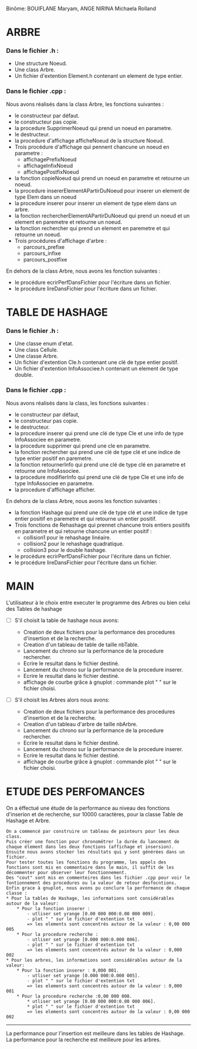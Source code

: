 Binôme: BOUIFLANE Maryam, ANGE NIRINA Michaela Rolland
 
ARBRE 
===============================================

### Dans le fichier .h :

* Une structure Noeud.
* Une class Arbre.
* Un fichier d'extention Element.h contenant un element de type entier.

### Dans le fichier .cpp : 

Nous avons réalisés dans la class Arbre, les fonctions suivantes :

* le constructeur par défaut.
* le constructeur pas copie.
* la procedure SupprimerNoeud qui prend un noeud en parametre.
* le destructeur.
* la procedure d'affichage afficheNoeud de la structure Noeud.
* Trois procédure d'affichage qui pennent chancune un noeud en parametre :
  - affichagePrefixNoeud
  - affichageInfixNoeud
  - affichagePostfixNoeud
* la fonction copieNoeud qui prend un noeud en parametre et retourne un noeud.
* la procedure insererElementAPartirDuNoeud pour inserer un element de type Elem dans un noeud
* la procedure inserer pour inserer un element de type elem dans un arbre.
* la fonction rechercherElementAPartirDuNoeud qui prend un noeud et un element en paremetre et retourne un noeud.
* la fonction rechercher qui prend un element en paremetre et qui retourne un noeud.
* Trois procédures d'affichage d'arbre : 
  - parcours_prefixe
  - parcours_infixe
  - parcours_postfixe

En dehors de la class Arbre, nous avons les fonction suivantes :

* le procédure ecrirPerfDansFichier pour l'écriture dans un fichier.
* le procédure lireDansFichier pour l'écriture dans un fichier.

 
 TABLE DE HASHAGE 
===============================================

### Dans le fichier .h :

* Une classe enum d'etat.
* Une class Cellule.
* Une classe Arbre.
* Un fichier d'extention Cle.h contenant une clé de type entier positif.
* Un fichier d'extention InfoAssociee.h contenant un element de type double.
    
### Dans le fichier .cpp :

Nous avons réalisés dans la class, les fonctions suivantes :

* le constructeur par défaut,
* le constructeur pas copie.
* le destructeur.
* la procedure inserer qui prend une clé de type Cle et une info de type InfoAssociee en parametre.
* la procedure supprimer qui prend une cle en parametre.
* la fonction rechercher qui prend une clé de type clé et une indice de type entier positif en paremetre.
* la fonction retournerInfo qui prend une clé de type clé en parametre et retourne une InfoAssociee.
* la procedure modifierInfo qui prend une clé de type Cle et une info de type InfoAssociee en parametre.
* la procedure d'affichage afficher.

En dehors de la class Arbre, nous avons les fonction suivantes :

* la fonction Hashage qui prend une clé de type clé et une indice de type entier positif en paremetre et qui retourne un entier positif.
* Trois fonctions de Rehashage qui prennet chancune trois entiers positifs en parametre et qui retourne chancune un entier positif :
  - collision1 pour le rehashage linéaire.
  - collision2 pour le rehashage quadratique.
  - collision3 pour le double hashage.
* le procédure ecrirPerfDansFichier pour l'écriture dans un fichier.
* le procédure lireDansFichier pour l'écriture dans un fichier.
	
MAIN 
===============================================

L'utilisateur à le choix entre executer le programme des Arbres ou bien celui des Tables de hashage
	
* [ ] S'il choisit la table de hashage nous avons:
	
	* Creation de deux fichiers pour la performance des procedures d'insertion et de la recherche.
	* Creation d'un tableau de table de taille nbTable.
	* Lancement du chrono sur la performance de la procedure rechercher.
	* Ecrire le resultat dans le fichier destiné.
	* Lancement du chrono sur la performance de la procedure inserer.
	* Ecrire le resultat dans le fichier destiné.
	* affichage de courbe grâce à gnuplot : commande plot " " sur le fichier choisi.
    
    
* [ ] S'il choisit les Arbres alors nous avons:
    
	* Creation de deux fichiers pour la performance des procedures d'insertion et de la recherche.
	* Creation d'un tableau d'arbre de taille nbArbre.
	* Lancement du chrono sur la performance de la procedure rechercher.
	* Ecrire le resultat dans le fichier destiné.
	* Lancement du chrono sur la performance de la procedure inserer.
	* Ecrire le resultat dans le fichier destiné.
	* affichage de courbe grâce à gnuplot : commande plot " " sur le fichier choisi.


ETUDE DES PERFOMANCES
===============================================

On a éffectué une étude de la performance au niveau des fonctions d'inserion et de recherche, sur 10000 caractères, pour la classe Table de Hashage et Arbre.

	On a commencé par construire un tableau de pointeurs pour les deux class.
	Puis créer une fonction pour chronométrer la durée du lancement de chaque élement dans les deux fonctions (affichage et insersion).
	Ensuite nous avons stocker les résultats qui y sont générées dans un fichier.
	Pour tester toutes les fonctions du programme, les appels des fonctions sont mis en commentaire dans le main, il suffit de les décommenter pour observer leur fonctionnement.
	Des "cout" sont mis en commenteires dans les fichier .cpp pour voir le fontionnement des procedures ou la valeur de retour desfocntions. 
	Enfin grace à gnuplot, nous avons pu conclure la performance de chaque classe :
	* Pour la tables de Hashage, les informations sont considérables autour de la valeur:
		* Pour la fonction inserer :  
			- utliser set yrange [0.00 000 000:0.00 000 009].
			- plot " " sur le fichier d'extention txt
			=> les elements sont concentrés autour de la valeur : 0,00 000 005
		* Pour la procedure recherche :
			- utliser set yrange [0.000 000:0.000 006].
			- plot " " sur le fichier d'extention txt
			=> les elements sont concentrés autour de la valeur : 0,000 002
	* Pour les arbres, les informations sont considérables autour de la valeur:
		* Pour la fonction inserer : 0,000 001.
			- utliser set yrange [0.000 000:0.000 005].
			- plot " " sur le fichier d'extention txt
			=> les elements sont concentrés autour de la valeur : 0,000 001
		* Pour la procedure recherche :0,00 000 008.
			* utliser set yrange [0.00 000 000:0.00 000 006].
			* plot " " sur le fichier d'extention txt
			=> les elements sont concentrés autour de la valeur : 0,00 000 002
		
--------------------

La performance pour l'insertion est meilleure dans les tables de Hashage.
La performance pour la recherche est meilleure pour les arbres.

